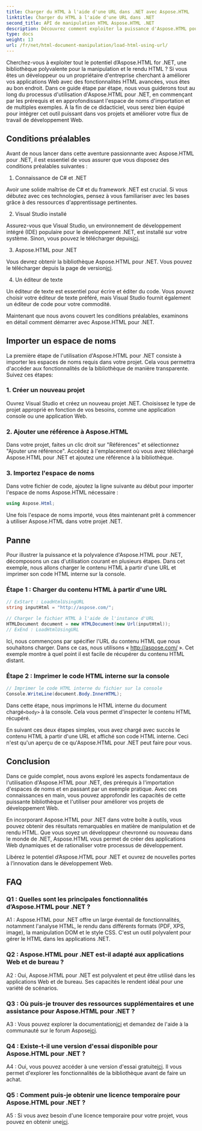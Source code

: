 ```yaml
---
title: Charger du HTML à l'aide d'une URL dans .NET avec Aspose.HTML
linktitle: Charger du HTML à l'aide d'une URL dans .NET
second_title: API de manipulation HTML Aspose.HTML .NET
description: Découvrez comment exploiter la puissance d'Aspose.HTML pour .NET. Boostez votre développement Web avec la manipulation et le rendu HTML.
type: docs
weight: 13
url: /fr/net/html-document-manipulation/load-html-using-url/
---
```


Cherchez-vous à exploiter tout le potentiel d’Aspose.HTML for .NET, une bibliothèque polyvalente pour la manipulation et le rendu HTML ? Si vous êtes un développeur ou un propriétaire d'entreprise cherchant à améliorer vos applications Web avec des fonctionnalités HTML avancées, vous êtes au bon endroit. Dans ce guide étape par étape, nous vous guiderons tout au long du processus d'utilisation d'Aspose.HTML pour .NET, en commençant par les prérequis et en approfondissant l'espace de noms d'importation et de multiples exemples. À la fin de ce didacticiel, vous serez bien équipé pour intégrer cet outil puissant dans vos projets et améliorer votre flux de travail de développement Web.

## Conditions préalables

Avant de nous lancer dans cette aventure passionnante avec Aspose.HTML pour .NET, il est essentiel de vous assurer que vous disposez des conditions préalables suivantes :

1. Connaissance de C# et .NET

Avoir une solide maîtrise de C# et du framework .NET est crucial. Si vous débutez avec ces technologies, pensez à vous familiariser avec les bases grâce à des ressources d'apprentissage pertinentes.

2. Visual Studio installé

 Assurez-vous que Visual Studio, un environnement de développement intégré (IDE) populaire pour le développement .NET, est installé sur votre système. Sinon, vous pouvez le télécharger depuis[ici](https://visualstudio.microsoft.com/).

3. Aspose.HTML pour .NET

 Vous devrez obtenir la bibliothèque Aspose.HTML pour .NET. Vous pouvez le télécharger depuis la page de version[ici](https://releases.aspose.com/html/net/).

4. Un éditeur de texte

Un éditeur de texte est essentiel pour écrire et éditer du code. Vous pouvez choisir votre éditeur de texte préféré, mais Visual Studio fournit également un éditeur de code pour votre commodité.

Maintenant que nous avons couvert les conditions préalables, examinons en détail comment démarrer avec Aspose.HTML pour .NET.

## Importer un espace de noms

La première étape de l'utilisation d'Aspose.HTML pour .NET consiste à importer les espaces de noms requis dans votre projet. Cela vous permettra d'accéder aux fonctionnalités de la bibliothèque de manière transparente. Suivez ces étapes:

### 1. Créer un nouveau projet

Ouvrez Visual Studio et créez un nouveau projet .NET. Choisissez le type de projet approprié en fonction de vos besoins, comme une application console ou une application Web.

### 2. Ajouter une référence à Aspose.HTML

Dans votre projet, faites un clic droit sur "Références" et sélectionnez "Ajouter une référence". Accédez à l'emplacement où vous avez téléchargé Aspose.HTML pour .NET et ajoutez une référence à la bibliothèque.

### 3. Importez l'espace de noms

Dans votre fichier de code, ajoutez la ligne suivante au début pour importer l'espace de noms Aspose.HTML nécessaire :

```csharp
using Aspose.Html;
```

Une fois l'espace de noms importé, vous êtes maintenant prêt à commencer à utiliser Aspose.HTML dans votre projet .NET.

## Panne

Pour illustrer la puissance et la polyvalence d'Aspose.HTML pour .NET, décomposons un cas d'utilisation courant en plusieurs étapes. Dans cet exemple, nous allons charger le contenu HTML à partir d'une URL et imprimer son code HTML interne sur la console.

### Étape 1 : Charger du contenu HTML à partir d'une URL

```csharp
// ExStart : LoadHtmlUsingURL
string inputHtml = "http://aspose.com/";

// Charger le fichier HTML à l'aide de l'instance d'URL
HTMLDocument document = new HTMLDocument(new Url(inputHtml));
// ExEnd : LoadHtmlUsingURL
```

Ici, nous commençons par spécifier l'URL du contenu HTML que nous souhaitons charger. Dans ce cas, nous utilisons « http://aspose.com/ ». Cet exemple montre à quel point il est facile de récupérer du contenu HTML distant.

### Étape 2 : Imprimer le code HTML interne sur la console

```csharp
// Imprimer le code HTML interne du fichier sur la console
Console.WriteLine(document.Body.InnerHTML);
```

 Dans cette étape, nous imprimons le HTML interne du document chargé`<body>` à la console. Cela vous permet d'inspecter le contenu HTML récupéré.

En suivant ces deux étapes simples, vous avez chargé avec succès le contenu HTML à partir d'une URL et affiché son code HTML interne. Ceci n'est qu'un aperçu de ce qu'Aspose.HTML pour .NET peut faire pour vous.

## Conclusion

Dans ce guide complet, nous avons exploré les aspects fondamentaux de l'utilisation d'Aspose.HTML pour .NET, des prérequis à l'importation d'espaces de noms et en passant par un exemple pratique. Avec ces connaissances en main, vous pouvez approfondir les capacités de cette puissante bibliothèque et l'utiliser pour améliorer vos projets de développement Web.

En incorporant Aspose.HTML pour .NET dans votre boîte à outils, vous pouvez obtenir des résultats remarquables en matière de manipulation et de rendu HTML. Que vous soyez un développeur chevronné ou nouveau dans le monde de .NET, Aspose.HTML vous permet de créer des applications Web dynamiques et de rationaliser votre processus de développement.

Libérez le potentiel d’Aspose.HTML pour .NET et ouvrez de nouvelles portes à l’innovation dans le développement Web.

## FAQ

### Q1 : Quelles sont les principales fonctionnalités d’Aspose.HTML pour .NET ?
   
A1 : Aspose.HTML pour .NET offre un large éventail de fonctionnalités, notamment l'analyse HTML, le rendu dans différents formats (PDF, XPS, image), la manipulation DOM et le style CSS. C'est un outil polyvalent pour gérer le HTML dans les applications .NET.

### Q2 : Aspose.HTML pour .NET est-il adapté aux applications Web et de bureau ?
   
A2 : Oui, Aspose.HTML pour .NET est polyvalent et peut être utilisé dans les applications Web et de bureau. Ses capacités le rendent idéal pour une variété de scénarios.

### Q3 : Où puis-je trouver des ressources supplémentaires et une assistance pour Aspose.HTML pour .NET ?
   
 A3 : Vous pouvez explorer la documentation[ici](https://reference.aspose.com/html/net/) et demandez de l'aide à la communauté sur le forum Aspose[ici](https://forum.aspose.com/).

### Q4 : Existe-t-il une version d'essai disponible pour Aspose.HTML pour .NET ?
   
 A4 : Oui, vous pouvez accéder à une version d'essai gratuite[ici](https://releases.aspose.com/). Il vous permet d'explorer les fonctionnalités de la bibliothèque avant de faire un achat.

### Q5 : Comment puis-je obtenir une licence temporaire pour Aspose.HTML pour .NET ?
   
A5 : Si vous avez besoin d'une licence temporaire pour votre projet, vous pouvez en obtenir une[ici](https://purchase.aspose.com/temporary-license/).